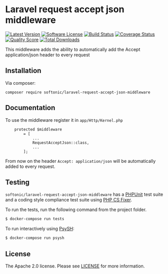 Laravel request accept json middleware
=====

[![Latest Version](https://img.shields.io/github/release/softonic/laravel-request-accept-json-middleware.svg?style=flat-square)](https://github.com/softonic/laravel-request-accept-json-middleware/releases)
[![Software License](https://img.shields.io/badge/license-Apache%202.0-blue.svg?style=flat-square)](LICENSE.md)
[![Build Status](https://img.shields.io/travis/softonic/laravel-request-accept-json-middleware/master.svg?style=flat-square)](https://travis-ci.org/softonic/laravel-request-accept-json-middleware)
[![Coverage Status](https://img.shields.io/scrutinizer/coverage/g/softonic/laravel-request-accept-json-middleware.svg?style=flat-square)](https://scrutinizer-ci.com/g/softonic/laravel-request-accept-json-middleware/code-structure)
[![Quality Score](https://img.shields.io/scrutinizer/g/softonic/laravel-request-accept-json-middleware.svg?style=flat-square)](https://scrutinizer-ci.com/g/softonic/laravel-request-accept-json-middleware)
[![Total Downloads](https://img.shields.io/packagist/dt/softonic/laravel-request-accept-json-middleware.svg?style=flat-square)](https://packagist.org/packages/softonic/laravel-request-accept-json-middleware)

This middleware adds the ability to automatically add the Accept application/json header to every request

Installation
-------

Via composer:
```
composer require softonic/laravel-request-accept-json-middleware
```

Documentation
-------

To use the middleware register it in `app/Http/Kernel.php`

```
    protected $middleware
        = [
            ...
            RequestAcceptJson::class,
            ...
        ];
```

From now on the header `Accept: application/json` will be automatically added to every request.

Testing
-------

`softonic/laravel-request-accept-json-middleware` has a [PHPUnit](https://phpunit.de) test suite and a coding style compliance test suite using [PHP CS Fixer](http://cs.sensiolabs.org/).

To run the tests, run the following command from the project folder.

``` bash
$ docker-compose run tests
```

To run interactively using [PsySH](http://psysh.org/):
``` bash
$ docker-compose run psysh
```

License
-------

The Apache 2.0 license. Please see [LICENSE](LICENSE) for more information.

[PSR-2]: http://www.php-fig.org/psr/psr-2/
[PSR-4]: http://www.php-fig.org/psr/psr-4/